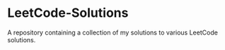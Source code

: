 # LeetCode-Solutions
A repository containing a collection of my solutions to various LeetCode solutions.
